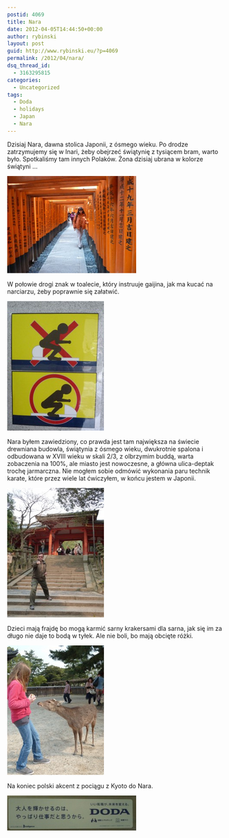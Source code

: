 ```yaml
---
postid: 4069
title: Nara
date: 2012-04-05T14:44:50+00:00
author: rybinski
layout: post
guid: http://www.rybinski.eu/?p=4069
permalink: /2012/04/nara/
dsq_thread_id:
  - 3163295815
categories:
  - Uncategorized
tags:
  - Doda
  - holidays
  - Japan
  - Nara
---
```

Dzisiaj Nara, dawna stolica Japonii, z ósmego wieku. Po drodze zatrzymujemy się w Inari, żeby obejrzeć świątynię z tysiącem bram, warto było. Spotkaliśmy tam innych Polaków. Żona dzisiaj ubrana w kolorze świątyni …

<!--more-->

[<img class="aligncenter size-medium wp-image-4070" title="Inari_bramy" src="/uploads/2012/04/Inari_bramy-300x225.jpg" alt="" width="300" height="225" />](/uploads/2012/04/Inari_bramy.jpg)

W połowie drogi znak w toalecie, który instruuje gaijina, jak ma kucać na narciarzu, żeby poprawnie się załatwić.

[<img class="aligncenter size-medium wp-image-4071" title="Inari_instrukcja" src="/uploads/2012/04/Inari_instrukcja-225x300.jpg" alt="" width="225" height="300" />](/uploads/2012/04/Inari_instrukcja.jpg)

Nara byłem zawiedziony, co prawda jest tam największa na świecie drewniana budowla, świątynia z ósmego wieku, dwukrotnie spalona i odbudowana w XVIII wieku w skali 2/3, z olbrzymim buddą, warta zobaczenia na 100%, ale miasto jest nowoczesne, a główna ulica-deptak trochę jarmarczna. Nie mogłem sobie odmówić wykonania paru technik karate, które przez wiele lat ćwiczyłem, w końcu jestem w Japonii.

[<img class="aligncenter size-medium wp-image-4072" title="oi_zuki" src="/uploads/2012/04/oi_zuki-225x300.jpg" alt="" width="225" height="300" />](/uploads/2012/04/oi_zuki.jpg)

Dzieci mają frajdę bo mogą karmić sarny krakersami dla sarna, jak się im za długo nie daje to bodą w tyłek. Ale nie boli, bo mają obcięte różki.

[<img class="aligncenter size-medium wp-image-4073" title="Sarna" src="/uploads/2012/04/Sarna-225x300.jpg" alt="" width="225" height="300" />](/uploads/2012/04/Sarna.jpg)

Na koniec polski akcent z pociągu z Kyoto do Nara.

[<img class="aligncenter size-medium wp-image-4074" title="Doda" src="/uploads/2012/04/Doda-300x81.jpg" alt="" width="300" height="81" />](/uploads/2012/04/Doda.jpg)

 

